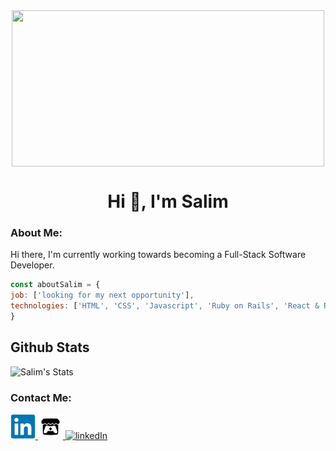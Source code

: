<div align="center"><img width=500 height=250 align="center" src="https://www.aalpha.net/wp-content/uploads/2020/12/full-stack-development.gif"></div>

<h1 align="center">Hi 👋, I'm Salim</h1>

<h3>About Me:</h3>

Hi there, I'm currently working towards becoming a Full-Stack Software Developer. 

```javascript
const aboutSalim = {
job: ['looking for my next opportunity'], 
technologies: ['HTML', 'CSS', 'Javascript', 'Ruby on Rails', 'React & Redux'],
}
```
## Github Stats

![Salim's Stats](https://github-readme-stats.vercel.app/api?username=Fsher07&theme=radical)

<h3>Contact Me:</h3>
<a href="https://www.linkedin.com/in/fsalimhidir/" target="_top"> <img src="https://raw.githubusercontent.com/devicons/devicon/master/icons/linkedin/linkedin-original.svg" alt="linkedIn" width="40" height="40"/> </a>
<a href="https://fsher07.github.io/" target="_blank"> <img src="https://github.com/edent/SuperTinyIcons/blob/master/images/svg/itch_io.svg" alt="linkedIn" width="40" height="40"/> </a>
<a href="mailto:furkansalimm@gmail.com?subject=subject&cc=Hi" target="_blank"> <img src="https://user-images.githubusercontent.com/5141132/50740364-7ea80880-1217-11e9-8faf-2348e31beedd.png" alt="linkedIn" width="40" height="40"/> </a><br/>


